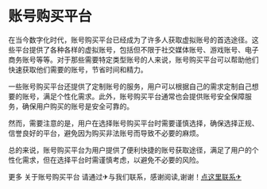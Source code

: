 # 账号购买平台

在当今数字化时代，账号购买平台已经成为了许多人获取虚拟账号的首选途径。这些平台提供了各种各样的虚拟账号，包括但不限于社交媒体账号、游戏账号、电子商务账号等等。对于那些需要特定类型账号的人来说，账号购买平台可以帮助他们快速获取他们需要的账号，节省时间和精力。

一些账号购买平台还提供了定制账号的服务，用户可以根据自己的需求定制自己想要的账号，满足个性化需求。此外，账号购买平台通常也会提供账号安全保障服务，确保用户购买的账号是安全可靠的。

然而，需要注意的是，用户在选择账号购买平台时需要谨慎选择，确保选择正规、信誉良好的平台，避免因为购买非法账号而导致不必要的麻烦。

总的来说，账号购买平台为用户提供了便利快捷的账号获取途径，满足了用户的个性化需求，但在选择平台时需谨慎考虑，以避免不必要的风险。

更多 关于账号购买平台 请通过✈与我们联系，感谢阅读,谢谢！[点这里联系✈](https://t.me/lianmeng09)